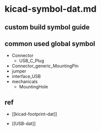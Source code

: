
# kicad-symbol-dat.md

## custom build symbol guide 

## common used global symbol 

- Connector 
    - USB_C_Plug
- Connector_generic_MountingPin
- jumper
- interface_USB
- mechanicals
    - MountingHole 




## ref 

- [[kicad-footprint-dat]]

- [[USB-dat]]


